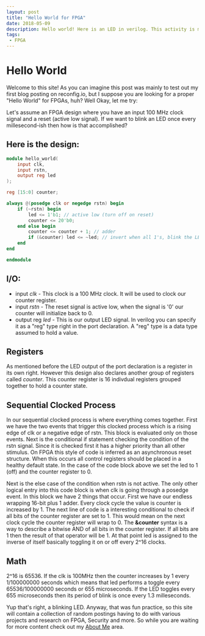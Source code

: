 ```yaml
---
layout: post
title: "Hello World for FPGA"
date: 2018-05-09
description: Hello world! Here is an LED in verilog. This activity is mostly a test post. But I hope you enjoy the writeup nonetheless.
tags: 
 - FPGA
---
```


# Hello World

Welcome to this site! As you can imagine this post was mainly to test out my first blog posting on reconfig.io, but I suppose you are looking for a proper "Hello World" for FPGAs, huh? Well Okay, let me try:


Let's assume an FPGA design where you have an input 100 MHz clock signal and a reset (active low signal). If we want to blink an LED once every millesecond-ish then how is that accomplished?

## Here is the design:

```verilog
module hello_world(
	input clk,
	input rstn,
	output reg led
);

reg [15:0] counter;

always @(posedge clk or negedge rstn) begin
	if (~rstn) begin
		led <= 1'b1; // active low (turn off on reset)
		counter <= 20'b0;
	end else begin
		counter <= counter + 1; // adder
		if (&counter) led <= ~led; // invert when all 1's, blink the LED!
	end
end

endmodule
```

## I/O:

* input *clk* - This clock is a 100 MHz clock. It will be used to clock our counter register.
* input *rstn* - The reset signal is active low, when the signal is '0' our counter will initialize back to 0.
* output reg *led* - This is our output LED signal. In verilog you can specify it as a "reg" type right in the port declaration. A "reg" type is a data type assumed to hold a value.

## Registers

As mentioned before the LED output of the port declaration is a register in its own right. However this design also declares another group of registers called *counter*. This counter register is 16 indivdual registers grouped together to hold a counter state.  

## Sequential Clocked Process

In our sequential clocked process is where everything comes together. First we have the two events that trigger this clocked process which is a rising edge of clk or a negative edge of rstn. This block is evaluated only on those events. Next is the conditional if statement checking the condition of the rstn signal. Since it is checked first it has a higher priority than all other stimulus. On FPGA this style of code is inferred as an asynchronous reset structure. When this occurs all control registers should be placed in a healthy default state. In the case of the code block above we set the led to 1 (off) and the counter register to 0.

Next is the else case of the condition when rstn is not active. The only other logical entry into this code block is when clk is going through a posedge event. In this block we have 2 things that occur. First we have our endless wrapping 16-bit plus 1 adder. Every clock cycle the value is counter is increased by 1. The next line of code is a interesting conditional to check if all bits of the counter register are set to 1. This would mean on the next clock cycle the counter register will wrap to 0. The **&counter** syntax is a way to describe a bitwise AND of all bits in the counter register. If all bits are 1 then the result of that operator will be 1. At that point led is assigned to the inverse of itself basically toggling it on or off every 2^16 clocks.

## Math
2^16 is 65536. If the clk is 100MHz then the counter increases by 1 every 1/100000000 seconds which means that led performs a toggle every 65536/100000000 seconds or 655 microseconds. If the LED toggles every 655 microseconds then its period of blink is once every 1.3 milleseconds.


Yup that's right, a blinking LED. Anyway, that was fun practice, so this site will contain a collection of random postings having to do with various projects and research on FPGA, Security and more. So while you are waiting for more content check out my [About Me](/about.html) area.
